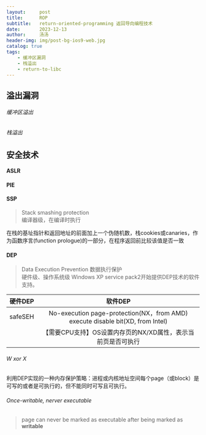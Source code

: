 ```yaml
---
layout:     post
title:      ROP
subtitle:   return-oriented-programming 返回导向编程技术
date:       2023-12-13
author:     汤汤
header-img: img/post-bg-ios9-web.jpg
catalog: true
tags:
    - 缓冲区漏洞
    - 栈溢出
    - return-to-libc
---
```


## 溢出漏洞

###### 缓冲区溢出

###### 栈溢出

## 安全技术
#### ASLR
#### PIE
#### SSP
> Stack smashing protection   
> 编译器级，在编译时执行    

在栈的基址指针和返回地址的前面加上一个伪随机数，栈cookies或canaries，作为函数序言(function prologue)的一部分，在程序返回前比较该值是否一致  

#### DEP
> Data Execution Prevention 数据执行保护    
> 硬件级、操作系统级
> Windows XP service pack2开始提供DEP技术的软件支持。

|硬件DEP|软件DEP|
|:-----:|:-----:|
|safeSEH|No-execution page-protection(NX，from AMD)<br>execute disable bit(XD, from Intel)|
||【需要CPU支持】OS设置内存页的NX/XD属性，表示当前页是否可执行|

###### W xor X    
利用DEP实现的一种内存保护策略：进程或内核地址空间每个page（或block）是可写的或者是可执行的，但不能同时可写且可执行。  

###### Once-writable, nerver executable 
> page can never be marked as executable after being marked as **writable**  


